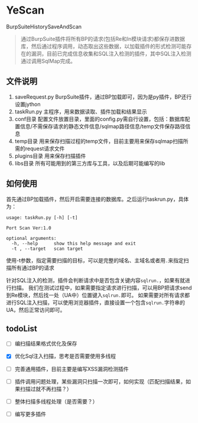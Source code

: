 # YeScan
BurpSuiteHistorySaveAndScan

> 通过BurpSuite插件将所有BP的请求(包括Re和In模块请求)都保存进数据库，然后通过程序调用，动态取出这些数据，以加载插件的形式检测可能存在的漏洞，目前已完成信息收集和SQL注入检测的插件，其中SQL注入检测通过调用SqlMap完成。

## 文件说明

1. saveRequest.py BurpSuite插件，通过BP加载即可，因为是py插件，BP还行设置jython
2. taskRun.py 主程序，用来数据读取、插件加载和结果显示
3. conf目录 配置文件放置目录，里面的config.py需自行设置，包括：数据库配置信息/不需保存请求的静态文件信息/sqlmap路径信息/temp文件保存路径信息
4. temp目录 用来保存扫描过程的temp文件，目前主要用来保存sqlmap扫描所需的request请求文件
5. plugins目录 用来保存扫描插件
6. libs目录 所有可能用到的第三方库与工具，以及后期可能编写的lib

## 如何使用

首先通过BP加载插件，然后开启需要连接的数据库。之后运行taskrun.py，具体为：
```
usage: taskRun.py [-h] [-t]

Port Scan Ver:1.0

optional arguments:
  -h, --help      show this help message and exit
  -t , --target   scan target
```
使用-t参数，指定需要扫描的目标，可以是完整的域名、主域名或者用`.`来指定扫描所有通过BP的请求

针对SQL注入的检测，插件会判断请求中是否包含关键内容`sqlrun.`，如果有就进行扫描。
我们在测试过程中，如果需要指定请求进行扫描，可以用BP把请求send到Re模块，然后找一处（UA中）位置键入`sqlrun.`即可。
如果需要对所有请求都进行SQL注入扫描，可以使用浏览器插件，直接设置一个包含`sqlrun.`字符串的UA，然后正常访问即可。

## todoList

- [ ] 编扫描结果格式优化及保存
- [x] 优化Sql注入扫描，思考是否需要使用多线程
- [ ] 完善通用插件，目前主要是编写XSS漏洞检测插件
- [ ] 插件调用问题处理，某些漏洞只扫描一次即可，如何实现（匹配扫描结果，如果扫描过就不再扫描？）
- [ ] 整体扫描多线程处理（是否需要？）
- [ ] 编写更多插件

